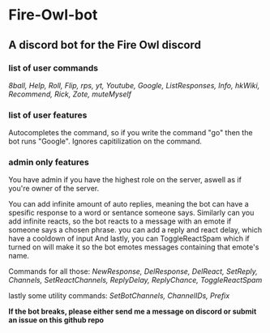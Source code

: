 # Fire-Owl-bot
## A discord bot for the Fire Owl discord

### list of user commands
*8ball, Help, Roll, Flip, rps, yt, Youtube, Google, ListResponses, Info, hkWiki, Recommend, Rick, Zote, muteMyself*

### list of user features
Autocompletes the command, so if you write the command "go" then the bot runs "Google".
Ignores capitilization on the command.

### admin only features
You have admin if you have the highest role on the server, aswell as if you're owner of the server.

You can add infinite amount of auto replies, meaning the bot can have a spesific response to a word or sentance someone says.
Similarly can you add infinite reacts, so the bot reacts to a message with an emote if someone says a chosen phrase.
you can add a reply and react delay, which have a cooldown of input 
And lastly, you can ToggleReactSpam which if turned on will make it so the bot emotes messages containing that emote's name.

Commands for all those:
*NewResponse, DelResponse, DelReact, SetReply, Channels, SetReactChannels, ReplyDelay, ReplyChance, ToggleReactSpam*

lastly some utility commands:
*SetBotChannels, ChannelIDs, Prefix*


**If the bot breaks, please either send me a message on discord or submit an issue on this github repo**
